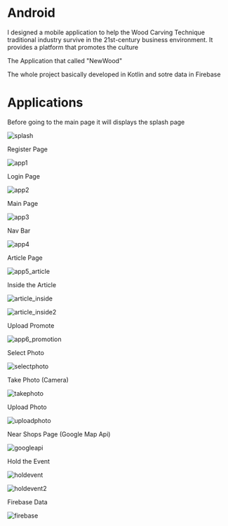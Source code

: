 # Android

I designed a mobile application to help the Wood Carving Technique traditional industry survive in the 21st-century business environment. It provides a platform that promotes the culture 

The Application that called "NewWood"


The whole project basically developed in Kotlin and sotre data in Firebase

<h1>Applications</h1>

Before going to the main page it will displays the splash page

![splash](https://user-images.githubusercontent.com/66684175/196564592-75e4f58e-097e-470b-aaf1-5bdda7a7b412.PNG)

Register Page

![app1](https://user-images.githubusercontent.com/66684175/196564608-8cbec3cb-433b-4cbe-b12d-71a8ac902e3b.PNG)

Login Page

![app2](https://user-images.githubusercontent.com/66684175/196564612-79de6cde-33c2-4d6c-bc32-3995e3b857b5.PNG)

Main Page

![app3](https://user-images.githubusercontent.com/66684175/196564617-1142b6bc-21b1-4298-8439-cfea703e7d86.PNG)

Nav Bar

![app4](https://user-images.githubusercontent.com/66684175/196564622-f496aceb-64b3-4a37-8176-5eca893831f7.PNG)

Article Page

![app5_article](https://user-images.githubusercontent.com/66684175/196564628-2bdc4b93-6bb9-4aaa-912d-4e0b426a92b7.PNG)

Inside the Article

![article_inside](https://user-images.githubusercontent.com/66684175/196564633-3ab58c88-cd45-4a8f-bc38-de449fcd5d6b.PNG)

![article_inside2](https://user-images.githubusercontent.com/66684175/196564641-61e8619a-21cd-4dad-947c-207ac5dd340e.PNG)

Upload Promote

![app6_promotion](https://user-images.githubusercontent.com/66684175/196565153-f3c71743-c8d1-4a2f-887e-1c77fd2a34d3.PNG)

Select Photo

![selectphoto](https://user-images.githubusercontent.com/66684175/196564655-32f99488-73d5-490d-921a-9825cc20ae16.PNG)

Take Photo (Camera)

![takephoto](https://user-images.githubusercontent.com/66684175/196564667-cdd0271f-cbbd-4744-8f56-df8f88dab67e.PNG)

Upload Photo

![uploadphoto](https://user-images.githubusercontent.com/66684175/196564675-7e68d2f0-97ef-4981-9b2c-70ad4adbc777.PNG)

Near Shops Page (Google Map Api)

![googleapi](https://user-images.githubusercontent.com/66684175/196564680-3c01745a-8d2d-4d1b-9f69-f4ae7a580cd8.PNG)

Hold the Event

![holdevent](https://user-images.githubusercontent.com/66684175/196564688-8a883aa3-6798-4acb-96c9-83e4e366aae2.PNG)

![holdevent2](https://user-images.githubusercontent.com/66684175/196564697-7d8df16b-49fc-4450-8568-350720b37b08.PNG)

Firebase Data

![firebase](https://user-images.githubusercontent.com/66684175/196564707-b45250db-cd53-484d-834c-81a5caff193e.PNG)
